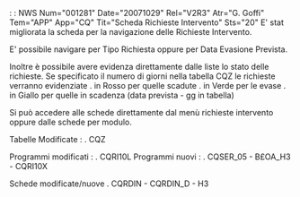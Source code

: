  :  : NWS Num="001281" Date="20071029" Rel="V2R3" Atr="G. Goffi" Tem="APP" App="CQ" Tit="Scheda Richieste Intervento" Sts="20"
E' stat migliorata la scheda per la navigazione delle Richieste Intervento.

E' possibile navigare per Tipo Richiesta oppure per Data Evasione Prevista.

Inoltre è possibile avere evidenza direttamente dalle liste lo stato delle richieste.
Se specificato il numero di giorni nella tabella CQZ le richieste verranno evidenziate . in Rosso per quelle scadute
. in Verde per le evase
. in Giallo per quelle in scadenza (data prevista - gg in tabella)

Si può accedere alle schede direttamente dal menù richieste intervento oppure dalle schede per modulo.

Tabelle Modificate : 
. CQZ

Programmi modificati : 
. CQRI10L
Programmi nuovi : 
. CQSER_05 - B£OA_H3 - CQRI10X

Schede modificate/nuove
. CQRDIN - CQRDIN_D - H3
